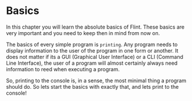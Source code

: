 # Basics

In this chapter you will learn the absolute basics of Flint. These basics are very important and you need to keep then in mind from now on.

The basics of every simple program is `printing`. Any program needs to display information to the user of the program in one form or another. It does not matter if its a GUI (Graphical User Interface) or a CLI (Command Line Interface), the user of a program will almost certainly always need information to reed when executing a program.

So, printing to the console is, in a sense, the most minimal thing a program should do. So lets start the basics with exactly that, and lets print to the console!
